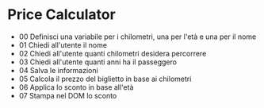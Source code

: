 # Price Calculator
- 00 Definisci una variabile per i chilometri, una per l'età e una per il nome
- 01 Chiedi all'utente il nome
- 02 Chiedi all'utente quanti chilometri desidera percorrere
- 03 Chiedi all'utente quanti anni ha il passeggero
- 04 Salva le informazioni
- 05 Calcola il prezzo del biglietto in base ai chilometri
- 06 Applica lo sconto in base all'età
- 07 Stampa nel DOM lo sconto